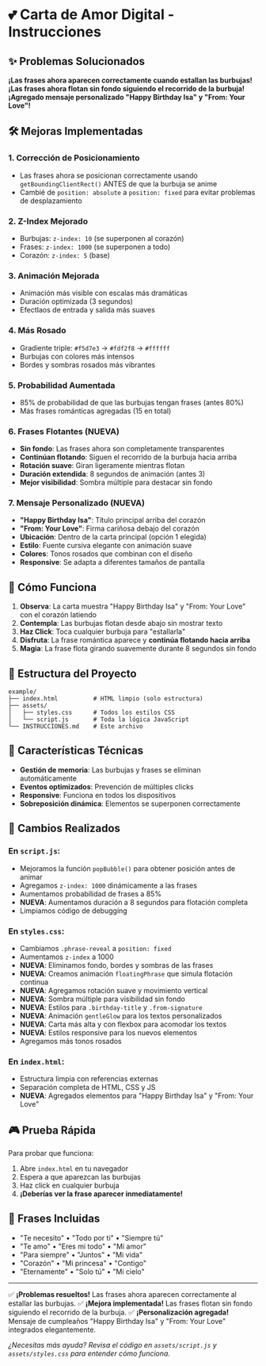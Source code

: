 # 💕 Carta de Amor Digital - Instrucciones

## ✨ Problemas Solucionados

**¡Las frases ahora aparecen correctamente cuando estallan las burbujas!**
**¡Las frases ahora flotan sin fondo siguiendo el recorrido de la burbuja!**
**¡Agregado mensaje personalizado "Happy Birthday Isa" y "From: Your Love"!**

## 🛠️ Mejoras Implementadas

### 1. **Corrección de Posicionamiento**

- Las frases ahora se posicionan correctamente usando `getBoundingClientRect()` ANTES de que la burbuja se anime
- Cambié de `position: absolute` a `position: fixed` para evitar problemas de desplazamiento

### 2. **Z-Index Mejorado**

- Burbujas: `z-index: 10` (se superponen al corazón)
- Frases: `z-index: 1000` (se superponen a todo)
- Corazón: `z-index: 5` (base)

### 3. **Animación Mejorada**

- Animación más visible con escalas más dramáticas
- Duración optimizada (3 segundos)
- EfectIaos de entrada y salida más suaves

### 4. **Más Rosado**

- Gradiente triple: `#f5d7e3` → `#fdf2f8` → `#ffffff`
- Burbujas con colores más intensos
- Bordes y sombras rosados más vibrantes

### 5. **Probabilidad Aumentada**

- 85% de probabilidad de que las burbujas tengan frases (antes 80%)
- Más frases románticas agregadas (15 en total)

### 6. **Frases Flotantes (NUEVA)**

- **Sin fondo**: Las frases ahora son completamente transparentes
- **Continúan flotando**: Siguen el recorrido de la burbuja hacia arriba
- **Rotación suave**: Giran ligeramente mientras flotan
- **Duración extendida**: 8 segundos de animación (antes 3)
- **Mejor visibilidad**: Sombra múltiple para destacar sin fondo

### 7. **Mensaje Personalizado (NUEVA)**

- **"Happy Birthday Isa"**: Título principal arriba del corazón
- **"From: Your Love"**: Firma cariñosa debajo del corazón
- **Ubicación**: Dentro de la carta principal (opción 1 elegida)
- **Estilo**: Fuente cursiva elegante con animación suave
- **Colores**: Tonos rosados que combinan con el diseño
- **Responsive**: Se adapta a diferentes tamaños de pantalla

## 🎯 Cómo Funciona

1. **Observa**: La carta muestra "Happy Birthday Isa" y "From: Your Love" con el corazón latiendo
2. **Contempla**: Las burbujas flotan desde abajo sin mostrar texto
3. **Haz Click**: Toca cualquier burbuja para "estallarla"
4. **Disfruta**: La frase romántica aparece y **continúa flotando hacia arriba**
5. **Magia**: La frase flota girando suavemente durante 8 segundos sin fondo

## 📁 Estructura del Proyecto

```
example/
├── index.html          # HTML limpio (solo estructura)
├── assets/
│   ├── styles.css      # Todos los estilos CSS
│   └── script.js       # Toda la lógica JavaScript
└── INSTRUCCIONES.md    # Este archivo
```

## 🌟 Características Técnicas

- **Gestión de memoria**: Las burbujas y frases se eliminan automáticamente
- **Eventos optimizados**: Prevención de múltiples clicks
- **Responsive**: Funciona en todos los dispositivos
- **Sobreposición dinámica**: Elementos se superponen correctamente

## 🔧 Cambios Realizados

### En `script.js`:

- Mejoramos la función `popBubble()` para obtener posición antes de animar
- Agregamos `z-index: 1000` dinámicamente a las frases
- Aumentamos probabilidad de frases a 85%
- **NUEVA**: Aumentamos duración a 8 segundos para flotación completa
- Limpiamos código de debugging

### En `styles.css`:

- Cambiamos `.phrase-reveal` a `position: fixed`
- Aumentamos `z-index` a 1000
- **NUEVA**: Eliminamos fondo, bordes y sombras de las frases
- **NUEVA**: Creamos animación `floatingPhrase` que simula flotación continua
- **NUEVA**: Agregamos rotación suave y movimiento vertical
- **NUEVA**: Sombra múltiple para visibilidad sin fondo
- **NUEVA**: Estilos para `.birthday-title` y `.from-signature`
- **NUEVA**: Animación `gentleGlow` para los textos personalizados
- **NUEVA**: Carta más alta y con flexbox para acomodar los textos
- **NUEVA**: Estilos responsive para los nuevos elementos
- Agregamos más tonos rosados

### En `index.html`:

- Estructura limpia con referencias externas
- Separación completa de HTML, CSS y JS
- **NUEVA**: Agregados elementos para "Happy Birthday Isa" y "From: Your Love"

## 🎮 Prueba Rápida

Para probar que funciona:

1. Abre `index.html` en tu navegador
2. Espera a que aparezcan las burbujas
3. Haz click en cualquier burbuja
4. **¡Deberías ver la frase aparecer inmediatamente!**

## 💝 Frases Incluidas

- "Te necesito" • "Todo por ti" • "Siempre tú"
- "Te amo" • "Eres mi todo" • "Mi amor"
- "Para siempre" • "Juntos" • "Mi vida"
- "Corazón" • "Mi princesa" • "Contigo"
- "Eternamente" • "Solo tú" • "Mi cielo"

---

✅ **¡Problemas resueltos!** Las frases ahora aparecen correctamente al estallar las burbujas.
✅ **¡Mejora implementada!** Las frases flotan sin fondo siguiendo el recorrido de la burbuja.
✅ **¡Personalización agregada!** Mensaje de cumpleaños "Happy Birthday Isa" y "From: Your Love" integrados elegantemente.

_¿Necesitas más ayuda? Revisa el código en `assets/script.js` y `assets/styles.css` para entender cómo funciona._
